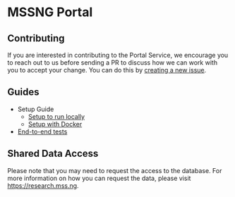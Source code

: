 # MSSNG Portal

## Contributing

If you are interested in contributing to the Portal Service, we encourage you to
reach out to us before sending a PR to discuss how we can work with you to accept
your change. You can do this by [creating a new issue](https://github.com/MSSNG-ASD/portal-service/issues/new).

## Guides

* Setup Guide
  * [Setup to run locally](docs/setup/local.md)
  * [Setup with Docker](docs/setup/docker.md)
* [End-to-end tests](docs/e2e-tests/README.md)

## Shared Data Access

Please note that you may need to request the access to the database. For more
information on how you can request the data, please visit https://research.mss.ng.
